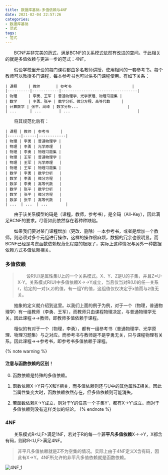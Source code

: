 ```yaml
---
title: 数据库基础-多值依赖与4NF
date: 2021-02-04 22:57:26
categories:
- 数据库基础
- 范式
tags:
- 范式
---
```


&emsp;&emsp;BCNF并非完美的范式，满足BCNF的关系模式依然有改进的空间。于此相关的就是多值依赖与更进一步的范式：4NF。

<!-- more -->

&emsp;&emsp;假设学校里开设的每门课程都由多名教师讲授，使用相同的一套参考书。每个教师可以教授多门课程，每本参考书也可以供多门课程使用。有如下关系：

```
| 课程     | 教师       | 参考书                           |
|----------|------------|----------------------------------|
| 物理     | 李勇、王军 | 普通物理学、光学原理、物理习题集 |
| 数学     | 李勇、张平 | 数学分析、微分方程、高等代数     |
| 计算数学 | 张平、周峰 | 数学分析...                      |
| ...      | ...        | ...                              |
```

&emsp;&emsp;将其规范化后有：

```
| 课程 | 教师 | 参考书     |
|------|------|------------|
| 物理 | 李勇 | 普通物理学 |
| 物理 | 李勇 | 光学原理   |
| 物理 | 李勇 | 物理习题集 |
| 物理 | 王军 | 普通物理学 |
| 物理 | 王军 | 光学原理   |
| 物理 | 王军 | 物理习题集 |
| 数学 | 李勇 | 数学分析   |
| 数学 | 李勇 | 微分方程   |
| 数学 | 李勇 | 高等代数   |
| 数学 | 张平 | 数学分析   |
| 数学 | 张平 | 微分方程   |
| 数学 | 张平 | 高等代数   |
| ...  | ...  | ...        |
```

&emsp;&emsp;由于该关系模型的码是（课程，教师，参考书），是全码（All-Key），因此满足BCNF的要求。尽管如此依然存在着种种缺陷。

&emsp;&emsp;如果我们要对某门课程增加（更改、删除）一本参考书，或者是增加一个教师。则必须对多个元组进行操作，这样的操作很麻烦，数据的冗余也很明显。而BCNF已经是考虑函数依赖规范化程度的极限了，实际上这种情况与另外一种数据依赖方式多值依赖相关。

### 多值依赖

> &emsp;&emsp;设R(U)是属性集U上的一个关系模式。X、Y、Z是U的子集，并且Z=U-X-Y。关系模式R(U)中多值依赖X->->Y成立，当且仅当对R(U)的任一关系r，给定的一对(x,z)的值，有一组Y的值，这组值仅仅决定于x值而与z值无关。

&emsp;&emsp;抽象的定义就介绍到这里。以我们上面的例子为例，对于一个（物理，普通物理学）有一组教师（李勇、王军），而教师只由课程物理决定，与普通物理学无关。因此课程->->教师，即教师多值依赖于课程。

&emsp;&emsp;相似的有对于一个（物理，李勇），都有一组参考书（普通物理学、光学原理、物理习题集）与之对应。而参考书与教师是不是李勇无关，只与课程物理有关系。因此课程->->参考书，即参考书多值依赖于课程。

{% note warning %}
#### 注意与函数依赖的区别！

0. 函数依赖是特殊的多值依赖。

1. 函数依赖X->Y只与X和Y相关，而多值依赖则还与U中的其他属性Z相关。因此当属性集变大时，函数依赖依然存在，但多值依赖则可能消失。

2. 若函数依赖X->Y成立，则对于Y的任意一个子集Y‘，都有X->Y'成立。而对于多值依赖则没有这样类似的结论。
{% endnote %}

### 4NF

&emsp;&emsp;关系模式R<U,F>满足1NF，若对于R的每一个**非平凡多值依赖**X->->Y，X都含有码，则称R<U,F>满足4NF。

> 非平凡多值依赖就是Z不为空集的情况。实际上由于4NF定义X含有码，因此有X->Y。4NF所允许的非平凡多值依赖就是函数依赖。

![4NF_1](4NF_1.svg)

